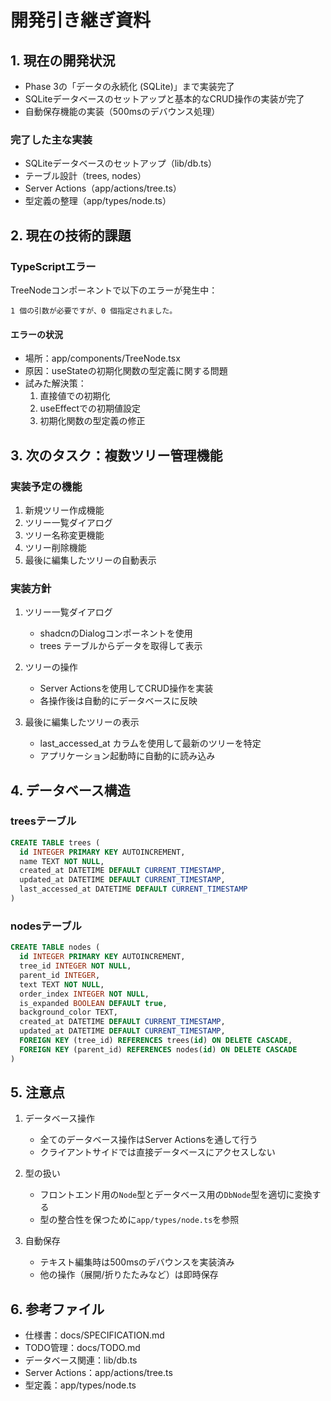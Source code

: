 # 開発引き継ぎ資料

## 1. 現在の開発状況

- Phase 3の「データの永続化 (SQLite)」まで実装完了
- SQLiteデータベースのセットアップと基本的なCRUD操作の実装が完了
- 自動保存機能の実装（500msのデバウンス処理）

### 完了した主な実装
- SQLiteデータベースのセットアップ（lib/db.ts）
- テーブル設計（trees, nodes）
- Server Actions（app/actions/tree.ts）
- 型定義の整理（app/types/node.ts）

## 2. 現在の技術的課題

### TypeScriptエラー
TreeNodeコンポーネントで以下のエラーが発生中：
```
1 個の引数が必要ですが、0 個指定されました。
```

#### エラーの状況
- 場所：app/components/TreeNode.tsx
- 原因：useStateの初期化関数の型定義に関する問題
- 試みた解決策：
  1. 直接値での初期化
  2. useEffectでの初期値設定
  3. 初期化関数の型定義の修正

## 3. 次のタスク：複数ツリー管理機能

### 実装予定の機能
1. 新規ツリー作成機能
2. ツリー一覧ダイアログ
3. ツリー名称変更機能
4. ツリー削除機能
5. 最後に編集したツリーの自動表示

### 実装方針
1. ツリー一覧ダイアログ
   - shadcnのDialogコンポーネントを使用
   - trees テーブルからデータを取得して表示

2. ツリーの操作
   - Server Actionsを使用してCRUD操作を実装
   - 各操作後は自動的にデータベースに反映

3. 最後に編集したツリーの表示
   - last_accessed_at カラムを使用して最新のツリーを特定
   - アプリケーション起動時に自動的に読み込み

## 4. データベース構造

### treesテーブル
```sql
CREATE TABLE trees (
  id INTEGER PRIMARY KEY AUTOINCREMENT,
  name TEXT NOT NULL,
  created_at DATETIME DEFAULT CURRENT_TIMESTAMP,
  updated_at DATETIME DEFAULT CURRENT_TIMESTAMP,
  last_accessed_at DATETIME DEFAULT CURRENT_TIMESTAMP
)
```

### nodesテーブル
```sql
CREATE TABLE nodes (
  id INTEGER PRIMARY KEY AUTOINCREMENT,
  tree_id INTEGER NOT NULL,
  parent_id INTEGER,
  text TEXT NOT NULL,
  order_index INTEGER NOT NULL,
  is_expanded BOOLEAN DEFAULT true,
  background_color TEXT,
  created_at DATETIME DEFAULT CURRENT_TIMESTAMP,
  updated_at DATETIME DEFAULT CURRENT_TIMESTAMP,
  FOREIGN KEY (tree_id) REFERENCES trees(id) ON DELETE CASCADE,
  FOREIGN KEY (parent_id) REFERENCES nodes(id) ON DELETE CASCADE
)
```

## 5. 注意点

1. データベース操作
   - 全てのデータベース操作はServer Actionsを通して行う
   - クライアントサイドでは直接データベースにアクセスしない

2. 型の扱い
   - フロントエンド用の`Node`型とデータベース用の`DbNode`型を適切に変換する
   - 型の整合性を保つために`app/types/node.ts`を参照

3. 自動保存
   - テキスト編集時は500msのデバウンスを実装済み
   - 他の操作（展開/折りたたみなど）は即時保存

## 6. 参考ファイル

- 仕様書：docs/SPECIFICATION.md
- TODO管理：docs/TODO.md
- データベース関連：lib/db.ts
- Server Actions：app/actions/tree.ts
- 型定義：app/types/node.ts
